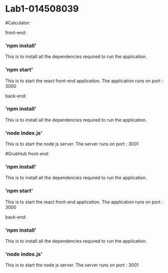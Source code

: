 # Lab1-014508039

#Calculator:

front-end:

### 'npm install'

This is to install all the dependencies required to run the application.

### 'npm start'

This is to start the react front-end application. The application runs on port : 3000

back-end:

### 'npm install'

This is to install all the dependencies required to run the application.

### 'node index.js'

This is to start the node js server. The server runs on port : 3001

#GrubHub
front-end:

### 'npm install'

This is to install all the dependencies required to run the application.

### 'npm start'

This is to start the react front-end application. The application runs on port : 3000

back-end:

### 'npm install'

This is to install all the dependencies required to run the application.

### 'node index.js'

This is to start the node js server. The server runs on port : 3001
